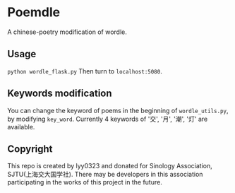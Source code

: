 # Poemdle
A chinese-poetry modification of wordle.

## Usage
`python wordle_flask.py`
Then turn to `localhost:5080`.

## Keywords modification
You can change the keyword of poems in the beginning of `wordle_utils.py`, by modifying `key_word`.
Currently 4 keywords of '交', '月', '潮', '灯' are available.

## Copyright
This repo is created by lyy0323 and donated for Sinology Association, SJTU(上海交大国学社).
There may be developers in this association participating in the works of this project in the future.

